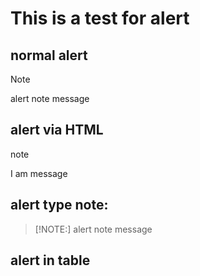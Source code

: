 # This is a test for alert

## normal alert
> [!NOTE]
> alert note message

## alert via HTML
<div class="alert">
<p>note</p>
<p> I am message</p>
</div>

## alert type note:
> [!NOTE:]
> alert note message

## alert in table



